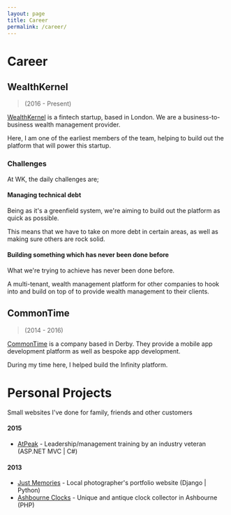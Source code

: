 ```yaml
---
layout: page
title: Career
permalink: /career/
---
```


# Career

## WealthKernel 
> (2016 - Present)

[WealthKernel](http://wealthkernel.com) is a fintech startup, based in London. We are a business-to-business wealth management provider.

Here, I am one of the earliest members of the team, helping to build out the platform that will power this startup.

### Challenges

At WK, the daily challenges are; 

#### Managing technical debt

Being as it's a greenfield system, we're aiming to build out the platform as quick as possible. 

This means that we have to take on more debt in certain areas, as well as making sure others are rock solid.

#### Building something which has never been done before

What we're trying to achieve has never been done before. 

A multi-tenant, wealth management platform for other companies to hook into and build on top of to provide wealth management to their clients.

## CommonTime
> (2014 - 2016)

[CommonTime](http://commontime.com) is a company based in Derby. They provide a mobile app development platform as well as bespoke app development.

During my time here, I helped build the Infinity platform.

# Personal Projects

Small websites I've done for family, friends and other customers

#### 2015
- [AtPeak](http://atpeak.co.uk/) - Leadership/management training by an industry veteran (ASP.NET MVC \| C#)

#### 2013
- [Just Memories](http://just-memories.co.uk/) - Local photographer's portfolio website (Django \| Python)
- [Ashbourne Clocks](http://ashbourneclocks.co.uk/) - Unique and antique clock collector in Ashbourne (PHP)


